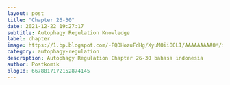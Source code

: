 ```yaml
---
layout: post 
title: "Chapter 26-30"
date: 2021-12-22 19:27:17
subtitle: Autophagy Regulation Knowledge
label: chapter
image: https://1.bp.blogspot.com/-FQDHozuFdHg/XyuMOiiO0LI/AAAAAAAAA0M/iHYCp2nRZggXlQ874Ui4E4_Gmb7zstphQCLcBGAsYHQ/s72-c/Autophagy-Regulati.jpg
category: autophagy-regulation
description: Autophagy Regulation Chapter 26-30 bahasa indonesia 
author: Postkomik
blogId: 6678817172152874145
---
```

